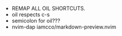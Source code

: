 - REMAP ALL OIL SHORTCUTS.
- oil respects c-s
- semicolon for oil???
- nvim-dap
iamcco/markdown-preview.nvim
